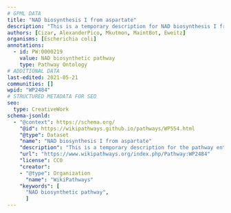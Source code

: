 ```yaml
---
# GPML DATA
title: "NAD biosynthesis I from aspartate"
description: "This is a temporary description for NAD biosynthesis I from aspartate"
authors: [Cizar, AlexanderPico, Mkutmon, MaintBot, Eweitz]
organisms: [Escherichia coli]
annotations:
  - id: PW:0000219
    value: NAD biosynthetic pathway
    type: Pathway Ontology
# ADDITIONAL DATA
last-edited: 2021-05-21
communities: []
wpid: "WP2484"
# STRUCTURED METADATA FOR SEO
seo:
  type: CreativeWork
schema-jsonld:
  - "@context": https://schema.org/
    "@id": https://wikipathways.github.io/pathways/WP554.html
    "@type": Dataset
    "name": "NAD biosynthesis I from aspartate"
    "description": "This is a temporary description for the pathway entitled: NAD biosynthesis I from aspartate"
    "url": "https://www.wikipathways.org/index.php/Pathway:WP2484"
    "license": CC0
    "creator":
    - "@type": Organization
      "name": "WikiPathways"
    "keywords": [
      "NAD biosynthetic pathway",
      ]
---
```

